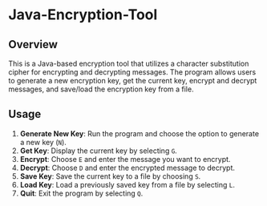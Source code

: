 # Java-Encryption-Tool
## Overview
This is a Java-based encryption tool that utilizes a character substitution cipher for encrypting and decrypting messages. The program allows users to generate a new encryption key, get the current key, encrypt and decrypt messages, and save/load the encryption key from a file.

## Usage
1. **Generate New Key**: Run the program and choose the option to generate a new key (`N`).
2. **Get Key**: Display the current key by selecting `G`.
3. **Encrypt**: Choose `E` and enter the message you want to encrypt.
4. **Decrypt**: Choose `D` and enter the encrypted message to decrypt.
5. **Save Key**: Save the current key to a file by choosing `S`.
6. **Load Key**: Load a previously saved key from a file by selecting `L`.
7. **Quit**: Exit the program by selecting `Q`.

